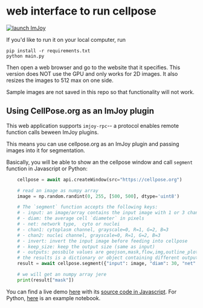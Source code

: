 # web interface to run cellpose

[![launch ImJoy](https://imjoy.io/static/badge/launch-imjoy-badge.svg)](https://imjoy.io/#/app?plugin=https://cellpose.org)

If you'd like to run it on your local computer, run
~~~
pip install -r requirements.txt
python main.py
~~~

Then open a web browser and go to the website that it specifies. This version does NOT use the GPU and only works for 2D images. It also resizes the images to 512 max on one side.

Sample images are not saved in this repo so that functionality will not work.

## Using CellPose.org as an ImJoy plugin

This web application supports `imjoy-rpc`-- a protocol enables remote function calls beween ImJoy plugins.

This means you can use cellpose.org as an ImJoy plugin and passing images into it for segmentation.

Basically, you will be able to show an the cellpose window and call `segment` function in Javascript or Python:
``` python
    cellpose = await api.createWindow(src="https://cellpose.org")

    # read an image as numpy array
    image = np.random.randint(0, 255, [500, 500], dtype='uint8')

    # The `segment` function accepts the following keys:
    # - input: an image/array contains the input image with 1 or 3 channels, uint8 or uint16, in python you can pass an numpy array or an URL, in javascript, you can pass an File object, an URL, or an base64 encoded png image.
    # - diam: the average cell `diameter` in pixels
    # - net: network type,  cyto or nuclei
    # - chan1: cytoplasm channel, grayscale=0, R=1, G=2, B=3
    # - chan2: nuclei channel, grayscale=0, R=1, G=2, B=3
    # - invert: invert the input image before feeding into cellpose
    # - keep_size: keep the output size (same as input)
    # - outputs: possbile values are geojson,mask,flow,img,outline_plot,overlay_plot,flow_plot,img_plot
    # the results is a dictionary or object containing different output types depending on the `outputs` argument, e.g. you will get a geojson object if you pass `geojson` in the `outputs` key. For Python if you pass an numpy array, then the returned mask and flow will also be encoded as an numpy array, otherwise, all the images will be saved in png format and encoded as base64 string.
    result = await cellpose.segment({"input": image, "diam": 30, "net": "cyto", "chan1": 1, "chan2": 3, "outputs": "flow,mask,outline_plot,overlay_plot"})

    # we will get an numpy array jere
    print(result["mask"])
```

You can find a live demo [here](https://ij.imjoy.io/?plugin=https://gist.github.com/oeway/c9592f23c7ee147085f0504d2f3e993a) with its [source code in Javascript](https://gist.github.com/oeway/c9592f23c7ee147085f0504d2f3e993a). For Python, [here](https://gist.github.com/oeway/cec7b38e0a8fcda294de5362c07072f0) is an example notebook.



